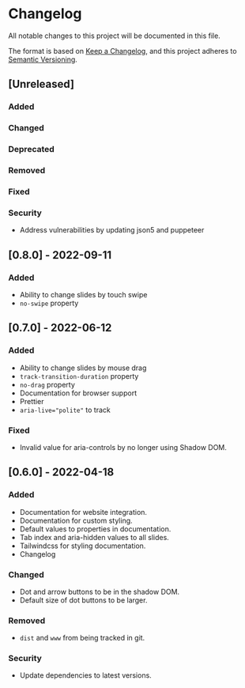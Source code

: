 # Changelog

All notable changes to this project will be documented in this file.

The format is based on [Keep a Changelog](https://keepachangelog.com/en/1.0.0/),
and this project adheres to [Semantic Versioning](https://semver.org/spec/v2.0.0.html).

## [Unreleased]

### Added
### Changed
### Deprecated
### Removed
### Fixed
### Security

- Address vulnerabilities by updating json5 and puppeteer

## [0.8.0] - 2022-09-11

### Added

- Ability to change slides by touch swipe
- `no-swipe` property

## [0.7.0] - 2022-06-12

### Added

- Ability to change slides by mouse drag
- `track-transition-duration` property
- `no-drag` property
- Documentation for browser support
- Prettier
- `aria-live="polite"` to track

### Fixed

- Invalid value for aria-controls by no longer using Shadow DOM.

## [0.6.0] - 2022-04-18

### Added

- Documentation for website integration.
- Documentation for custom styling.
- Default values to properties in documentation.
- Tab index and aria-hidden values to all slides.
- Tailwindcss for styling documentation.
- Changelog

### Changed

- Dot and arrow buttons to be in the shadow DOM.
- Default size of dot buttons to be larger.

### Removed

- `dist` and `www` from being tracked in git.

### Security

- Update dependencies to latest versions.
